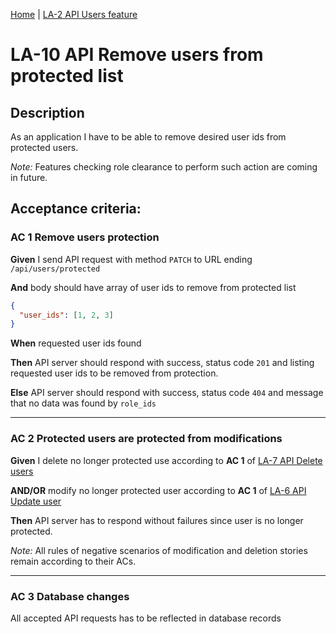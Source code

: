 [Home](../library_app_project.md) | [LA-2 API Users feature](./LA-2_API_users_feature.md)

# LA-10 API Remove users from protected list

## Description

As an application I have to be able to remove desired user ids from protected users.

_Note:_ Features checking role clearance to perform such action are coming in future.

## Acceptance criteria:

### AC 1 Remove users protection

**Given** I send API request with method `PATCH` to URL ending `/api/users/protected`

**And** body should have array of user ids to remove from protected list

```json
{
  "user_ids": [1, 2, 3]
}
```

**When** requested user ids found

**Then** API server should respond with success, status code `201` and listing requested user ids to be removed from protection.

**Else** API server should respond with success, status code `404` and message that no data was found by `role_ids`

---

### AC 2 Protected users are protected from modifications

**Given** I delete no longer protected use according to **AC 1** of [LA-7 API Delete users](./LA-7_API_delete_users.md)

**AND/OR** modify no longer protected user according to **AC 1** of [LA-6 API Update user](./LA-6_API_update_user.md)

**Then** API server has to respond without failures since user is no longer protected.

_Note:_ All rules of negative scenarios of modification and deletion stories remain according to their ACs.

---

### AC 3 Database changes

All accepted API requests has to be reflected in database records
